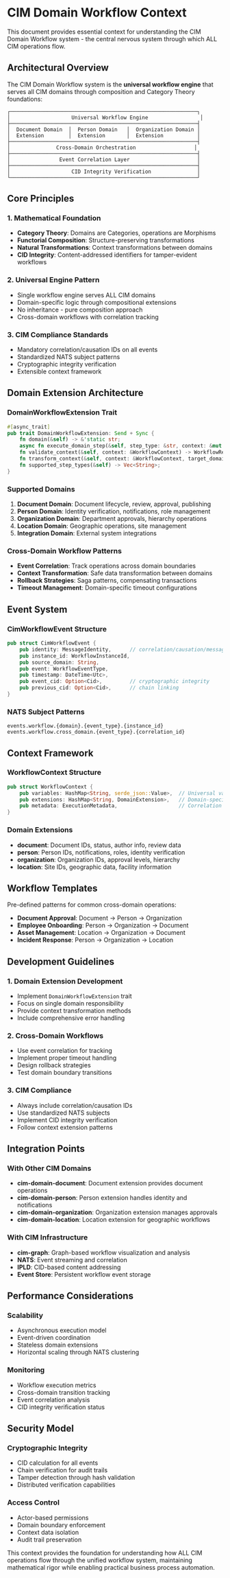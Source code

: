 # CIM Domain Workflow Context

This document provides essential context for understanding the CIM Domain Workflow system - the central nervous system through which ALL CIM operations flow.

## Architectural Overview

The CIM Domain Workflow system is the **universal workflow engine** that serves all CIM domains through composition and Category Theory foundations:

```
┌─────────────────────────────────────────────────────────────┐
│                    Universal Workflow Engine                 │
├─────────────────────────────────────────────────────────────┤
│  Document Domain  │  Person Domain   │  Organization Domain │
│  Extension        │  Extension       │  Extension           │
├─────────────────────────────────────────────────────────────┤
│               Cross-Domain Orchestration                   │
├─────────────────────────────────────────────────────────────┤
│                Event Correlation Layer                      │
├─────────────────────────────────────────────────────────────┤
│                    CID Integrity Verification               │
└─────────────────────────────────────────────────────────────┘
```

## Core Principles

### 1. Mathematical Foundation
- **Category Theory**: Domains are Categories, operations are Morphisms
- **Functorial Composition**: Structure-preserving transformations
- **Natural Transformations**: Context transformations between domains
- **CID Integrity**: Content-addressed identifiers for tamper-evident workflows

### 2. Universal Engine Pattern
- Single workflow engine serves ALL CIM domains
- Domain-specific logic through compositional extensions
- No inheritance - pure composition approach
- Cross-domain workflows with correlation tracking

### 3. CIM Compliance Standards
- Mandatory correlation/causation IDs on all events
- Standardized NATS subject patterns
- Cryptographic integrity verification
- Extensible context framework

## Domain Extension Architecture

### DomainWorkflowExtension Trait
```rust
#[async_trait]
pub trait DomainWorkflowExtension: Send + Sync {
    fn domain(&self) -> &'static str;
    async fn execute_domain_step(&self, step_type: &str, context: &mut WorkflowContext) -> WorkflowResult<StepResult>;
    fn validate_context(&self, context: &WorkflowContext) -> WorkflowResult<()>;
    fn transform_context(&self, context: &WorkflowContext, target_domain: &str) -> WorkflowResult<serde_json::Value>;
    fn supported_step_types(&self) -> Vec<String>;
}
```

### Supported Domains
1. **Document Domain**: Document lifecycle, review, approval, publishing
2. **Person Domain**: Identity verification, notifications, role management
3. **Organization Domain**: Department approvals, hierarchy operations
4. **Location Domain**: Geographic operations, site management
5. **Integration Domain**: External system integrations

### Cross-Domain Workflow Patterns
- **Event Correlation**: Track operations across domain boundaries
- **Context Transformation**: Safe data transformation between domains
- **Rollback Strategies**: Saga patterns, compensating transactions
- **Timeout Management**: Domain-specific timeout configurations

## Event System

### CimWorkflowEvent Structure
```rust
pub struct CimWorkflowEvent {
    pub identity: MessageIdentity,      // correlation/causation/message IDs
    pub instance_id: WorkflowInstanceId,
    pub source_domain: String,
    pub event: WorkflowEventType,
    pub timestamp: DateTime<Utc>,
    pub event_cid: Option<Cid>,         // cryptographic integrity
    pub previous_cid: Option<Cid>,      // chain linking
}
```

### NATS Subject Patterns
```
events.workflow.{domain}.{event_type}.{instance_id}
events.workflow.cross_domain.{event_type}.{correlation_id}
```

## Context Framework

### WorkflowContext Structure
```rust
pub struct WorkflowContext {
    pub variables: HashMap<String, serde_json::Value>,  // Universal variables
    pub extensions: HashMap<String, DomainExtension>,   // Domain-specific data
    pub metadata: ExecutionMetadata,                    // Correlation metadata
}
```

### Domain Extensions
- **document**: Document IDs, status, author info, review data
- **person**: Person IDs, notifications, roles, identity verification
- **organization**: Organization IDs, approval levels, hierarchy
- **location**: Site IDs, geographic data, facility information

## Workflow Templates

Pre-defined patterns for common cross-domain operations:
- **Document Approval**: Document → Person → Organization
- **Employee Onboarding**: Person → Organization → Document
- **Asset Management**: Location → Organization → Document
- **Incident Response**: Person → Organization → Location

## Development Guidelines

### 1. Domain Extension Development
- Implement `DomainWorkflowExtension` trait
- Focus on single domain responsibility
- Provide context transformation methods
- Include comprehensive error handling

### 2. Cross-Domain Workflows
- Use event correlation for tracking
- Implement proper timeout handling
- Design rollback strategies
- Test domain boundary transitions

### 3. CIM Compliance
- Always include correlation/causation IDs
- Use standardized NATS subjects
- Implement CID integrity verification
- Follow context extension patterns

## Integration Points

### With Other CIM Domains
- **cim-domain-document**: Document extension provides document operations
- **cim-domain-person**: Person extension handles identity and notifications
- **cim-domain-organization**: Organization extension manages approvals
- **cim-domain-location**: Location extension for geographic workflows

### With CIM Infrastructure
- **cim-graph**: Graph-based workflow visualization and analysis
- **NATS**: Event streaming and correlation
- **IPLD**: CID-based content addressing
- **Event Store**: Persistent workflow event storage

## Performance Considerations

### Scalability
- Asynchronous execution model
- Event-driven coordination
- Stateless domain extensions
- Horizontal scaling through NATS clustering

### Monitoring
- Workflow execution metrics
- Cross-domain transition tracking
- Event correlation analysis
- CID integrity verification status

## Security Model

### Cryptographic Integrity
- CID calculation for all events
- Chain verification for audit trails
- Tamper detection through hash validation
- Distributed verification capabilities

### Access Control
- Actor-based permissions
- Domain boundary enforcement
- Context data isolation
- Audit trail preservation

This context provides the foundation for understanding how ALL CIM operations flow through the unified workflow system, maintaining mathematical rigor while enabling practical business process automation.